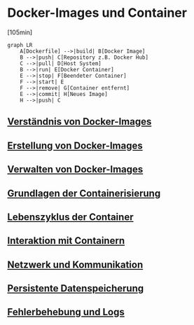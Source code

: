 # Docker-Images und Container

[105min]

```mermaid
graph LR
    A[Dockerfile] -->|build| B[Docker Image]
    B -->|push| C[Repository z.B. Docker Hub]
    C -->|pull| D[Host System]
    B -->|run| E[Docker Container]
    E -->|stop| F[Beendeter Container]
    F -->|start| E
    F -->|remove| G[Container entfernt]
    E -->|commit| H[Neues Image]
    H -->|push| C
```

## [Verständnis von Docker-Images](images_und_container/docker_images_verstehen.md)

## [Erstellung von Docker-Images](images_und_container/docker_images_erstellen.md)

## [Verwalten von Docker-Images](images_und_container/docker_images_verwalten.md)

## [Grundlagen der Containerisierung](images_und_container/docker_container_grundlagen.md)

## [Lebenszyklus der Container](images_und_container/docker_container_lebenszyklus.md)

## [Interaktion mit Containern](images_und_container/docker_container_interaktion.md)

## [Netzwerk und Kommunikation](images_und_container/docker_container_netzwerk.md)

## [Persistente Datenspeicherung](images_und_container/docker_container_daten.md)

## [Fehlerbehebung und Logs](images_und_container/docker_container_logs.md)

